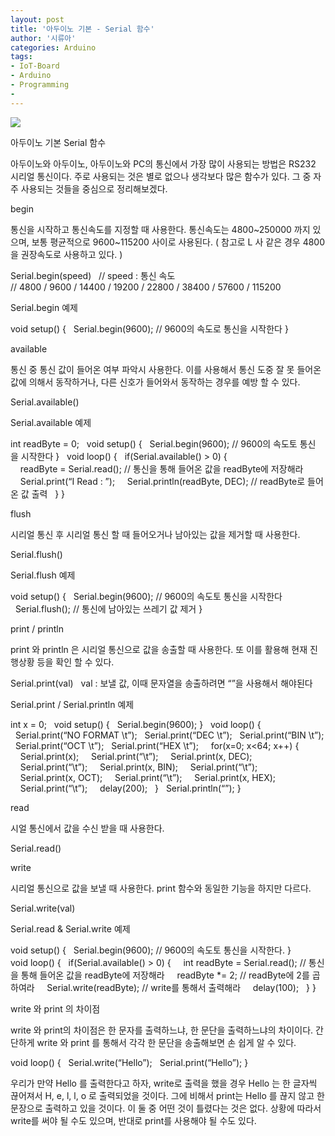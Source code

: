 ```yaml
---
layout: post
title: '아두이노 기본 - Serial 함수'
author: '시류아'
categories: Arduino
tags:
- IoT-Board
- Arduino
- Programming
-
---
```



<script> location.href='https://cafe.naver.com/develoid/776064' ; </script>

<p>
 <p>
  <img src="https://dthumb-phinf.pstatic.net/?src=%22http%3A%2F%2Fblogfiles.naver.net%2FMjAxNzAxMThfNjIg%2FMDAxNDg0NzA1NjM1OTcw.Ymu3eB7NhpZyofFcJS2P4w_Fc6TSYJYMd0L3KdlL9s0g._OBm7D7ygwJVmmrthsPgTuBZnkzHtCpdbpxsihEn1y4g.JPEG.searphiel9%2Farduino_logo.jpg%22&amp;type=cafe_wa740">
 </p>

</p>

<p>
 <p>
  <p>
   아두이노 기본
   Serial 함수
  </p>

 </p>

</p>

<p>
 <p>아두이노와 아두이노, 아두이노와 PC의 통신에서 가장 많이 사용되는 방법은 RS232 시리얼 통신이다. 주로 사용되는 것은 별로 없으나 생각보다 많은 함수가 있다. 그 중 자주 사용되는 것들을 중심으로 정리해보겠다.</p>

</p>

<p>
 <p>
  <p></p>

 </p>

</p>

<p>
 <p>
  <p>
   begin
  </p>

 </p>

</p>

<p>
 <p>통신을 시작하고 통신속도를 지정할 때 사용한다. 통신속도는 4800~250000 까지 있으며, 보통 평균적으로 9600~115200 사이로 사용된다. ( 참고로 L 사 같은 경우 4800 을 권장속도로 사용하고 있다. )</p>

</p>

<p>
 <p>
  <p>
   Serial.begin(speed)
   &nbsp;
   //&nbsp;speed&nbsp;:&nbsp;통신&nbsp;속도
   //&nbsp;4800&nbsp;/&nbsp;9600&nbsp;/&nbsp;14400&nbsp;/&nbsp;19200&nbsp;/&nbsp;22800&nbsp;/&nbsp;38400&nbsp;/&nbsp;57600&nbsp;/&nbsp;115200
  </p>

 </p>

</p>

<p>
 <p>Serial.begin 예제</p>

</p>

<p>
 <p>
  <p>
   void&nbsp;setup()&nbsp;{
   &nbsp;&nbsp;Serial.begin(9600);&nbsp;//&nbsp;9600의&nbsp;속도로&nbsp;통신을&nbsp;시작한다
   }
  </p>

 </p>

</p>

<p>
 <p>
  <p></p>

 </p>

</p>

<p>
 <p>
  <p>
   available
  </p>

 </p>

</p>

<p>
 <p>통신 중 통신 값이 들어온 여부 파악시 사용한다. 이를 사용해서 통신 도중 잘 못 들어온 값에 의해서 동작하거나, 다른 신호가 들어와서 동작하는 경우를 예방 할 수 있다.</p>

</p>

<p>
 <p>
  <p>
   Serial.available()
  </p>

 </p>

</p>

<p>
 <p>Serial.available 예제</p>

</p>

<p>
 <p>
  <p>
   int&nbsp;readByte&nbsp;=&nbsp;0;
   &nbsp;
   void&nbsp;setup()&nbsp;{
   &nbsp;&nbsp;Serial.begin(9600);&nbsp;//&nbsp;9600의&nbsp;속도토&nbsp;통신을&nbsp;시작한다
   }
   &nbsp;
   void&nbsp;loop()&nbsp;{
   &nbsp;&nbsp;if(Serial.available()&nbsp;&gt;&nbsp;0)&nbsp;{
   &nbsp;&nbsp;&nbsp;&nbsp;readByte&nbsp;=&nbsp;Serial.read();&nbsp;//&nbsp;통신을&nbsp;통해&nbsp;들어온&nbsp;값을&nbsp;readByte에&nbsp;저장해라
   &nbsp;&nbsp;&nbsp;&nbsp;Serial.print(“I&nbsp;Read&nbsp;:&nbsp;”);
   &nbsp;&nbsp;&nbsp;&nbsp;Serial.println(readByte,&nbsp;DEC);&nbsp;//&nbsp;readByte로&nbsp;들어온&nbsp;값&nbsp;출력
   &nbsp;&nbsp;}
   }
  </p>

 </p>

</p>

<p>
 <p>
  <p></p>

 </p>

</p>

<p>
 <p>
  <p>
    flush
  </p>

 </p>

</p>

<p>
 <p>시리얼 통신 후 시리얼 통신 할 때 들어오거나 남아있는 값을 제거할 때 사용한다.</p>

</p>

<p>
 <p>
  <p>
   Serial.flush()
  </p>

 </p>

</p>

<p>
 <p> Serial.flush 예제</p>

</p>

<p>
 <p>
  <p>
   void&nbsp;setup()&nbsp;{
   &nbsp;&nbsp;Serial.begin(9600);&nbsp;//&nbsp;9600의&nbsp;속도토&nbsp;통신을&nbsp;시작한다
   &nbsp;&nbsp;Serial.flush();&nbsp;//&nbsp;통신에&nbsp;남아있는&nbsp;쓰레기&nbsp;값&nbsp;제거
   }
  </p>

 </p>

</p>

<p>
 <p>
  <p></p>

 </p>

</p>

<p>
 <p>
  <p>
   print / println
  </p>

 </p>

</p>

<p>
 <p>print 와 println 은 시리얼 통신으로 값을 송출할 때 사용한다. 또 이를 활용해 현재 진행상황 등을 확인 할 수 있다.</p>

</p>

<p>
 <p>
  <p>
   Serial.print(val)
   &nbsp;
   val&nbsp;:&nbsp;보낼&nbsp;값,&nbsp;이때&nbsp;문자열을&nbsp;송출하려면&nbsp;“”을&nbsp;사용해서&nbsp;해야된다
  </p>

 </p>

</p>

<p>
 <p>Serial.print / Serial.println 예제</p>

</p>

<p>
 <p>
  <p>
   int&nbsp;x&nbsp;=&nbsp;0;
   &nbsp;
   void&nbsp;setup()&nbsp;{
   &nbsp;&nbsp;Serial.begin(9600);
   }
   &nbsp;
   void&nbsp;loop()&nbsp;{
   &nbsp;&nbsp;Serial.print(“NO&nbsp;FORMAT&nbsp;\t”);
   &nbsp;&nbsp;Serial.print(“DEC&nbsp;\t”);
   &nbsp;&nbsp;Serial.print(“BIN&nbsp;\t”);
   &nbsp;&nbsp;Serial.print(“OCT&nbsp;\t”);
   &nbsp;&nbsp;Serial.print(“HEX&nbsp;\t”);
   &nbsp;
   &nbsp;&nbsp;for(x=0;&nbsp;x&lt;64;&nbsp;x++)&nbsp;{
   &nbsp;&nbsp;&nbsp;&nbsp;Serial.print(x);
   &nbsp;&nbsp;&nbsp;&nbsp;Serial.print(“\t”);
   &nbsp;&nbsp;&nbsp;&nbsp;Serial.print(x,&nbsp;DEC);
   &nbsp;&nbsp;&nbsp;&nbsp;Serial.print(“\t”);
   &nbsp;&nbsp;&nbsp;&nbsp;Serial.print(x,&nbsp;BIN);
   &nbsp;&nbsp;&nbsp;&nbsp;Serial.print(“\t”);
   &nbsp;&nbsp;&nbsp;&nbsp;Serial.print(x,&nbsp;OCT);
   &nbsp;&nbsp;&nbsp;&nbsp;Serial.print(“\t”);
   &nbsp;&nbsp;&nbsp;&nbsp;Serial.print(x,&nbsp;HEX);
   &nbsp;&nbsp;&nbsp;&nbsp;Serial.print(“\t”);
   &nbsp;&nbsp;&nbsp;&nbsp;delay(200);
   &nbsp;&nbsp;}
   &nbsp;&nbsp;Serial.println(“”);
   }
  </p>

 </p>

</p>

<p>
 <p>
  <p></p>

 </p>

</p>

<p>
 <p>
  <p>
   read
  </p>

 </p>

</p>

<p>
 <p>시얼 통신에서 값을 수신 받을 때 사용한다.</p>

</p>

<p>
 <p>
  <p>
   Serial.read()
  </p>

 </p>

</p>

<p>
 <p>
  <p></p>

 </p>

</p>

<p>
 <p>
  <p>
   write
  </p>

 </p>

</p>

<p>
 <p>시리얼 통신으로 값을 보낼 때 사용한다. print 함수와 동일한 기능을 하지만 다르다.</p>

</p>

<p>
 <p>
  <p>
   Serial.write(val)
  </p>

 </p>

</p>

<p>
 <p>Serial.read &amp; Serial.write 예제</p>

</p>

<p>
 <p>
  <p>
   void&nbsp;setup()&nbsp;{
   &nbsp;&nbsp;Serial.begin(9600);&nbsp;//&nbsp;9600의&nbsp;속도토&nbsp;통신을&nbsp;시작한다.
   }
   &nbsp;
   void&nbsp;loop()&nbsp;{
   &nbsp;&nbsp;if(Serial.available()&nbsp;&gt;&nbsp;0)&nbsp;{
   &nbsp;&nbsp;&nbsp;&nbsp;int&nbsp;readByte&nbsp;=&nbsp;Serial.read();&nbsp;//&nbsp;통신을&nbsp;통해&nbsp;들어온&nbsp;값을&nbsp;readByte에&nbsp;저장해라
   &nbsp;&nbsp;&nbsp;&nbsp;readByte&nbsp;*=&nbsp;2;&nbsp;//&nbsp;readByte에&nbsp;2를&nbsp;곱하여라
   &nbsp;&nbsp;&nbsp;&nbsp;Serial.write(readByte);&nbsp;//&nbsp;write를&nbsp;통해서&nbsp;출력해라
   &nbsp;&nbsp;&nbsp;&nbsp;delay(100);
   &nbsp;&nbsp;}
   }
  </p>

 </p>

</p>

<p>
 <p>
  <p></p>

 </p>

</p>

<p>
 <p>
  <p>
   write 와 print 의 차이점
  </p>

 </p>

</p>

<p>
 <p>write 와 print의 차이점은 한 문자를 출력하느냐, 한 문단을 출력하느냐의 차이이다. 간단하게 write 와 print 를 통해서 각각 한 문단을 송출해보면 손 쉽게 알 수 있다.</p>

</p>

<p>
 <p>
  <p>
   void&nbsp;loop()&nbsp;{
   &nbsp;&nbsp;Serial.write(“Hello”);
   &nbsp;&nbsp;Serial.print(“Hello”);
   }
  </p>

 </p>

</p>

<p>
 <p>우리가 만약 Hello 를 출력한다고 하자, write로 출력을 했을 경우 Hello 는 한 글자씩 끊어져서 H, e, l, l, o 로 출력되었을 것이다. 그에 비해서 print는 Hello 를 끊지 않고 한 문장으로 출력하고 있을 것이다. 이 둘 중 어떤 것이 틀렸다는 것은 없다. 상황에 따라서 write를 써야 될 수도 있으며, 반대로 print를 사용해야 될 수도 있다.</p>

</p>

